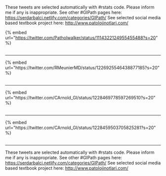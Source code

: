 

These tweets are selected automatically with #rstats code. Please inform me if any is inappropriate.
See other #GIPath pages here: https://serdarbalci.netlify.com/categories/GIPath/ 
See selected social media based textbook project here: http://www.patolojinotlari.com/

{% embed url="https://twitter.com/Patholwalker/status/1114322124955455488?s=20" %}<br>
<br>
<hr>
{% embed url="https://twitter.com/RMeunierMD/status/1226925546438877185?s=20" %}<br>
<br>
<hr>
{% embed url="https://twitter.com/CArnold_GI/status/1228469778597269510?s=20" %}<br>
<br>
<hr>
{% embed url="https://twitter.com/CArnold_GI/status/1228459503705825281?s=20" %}<br>
<br>
<hr>


These tweets are selected automatically with #rstats code. Please inform me if any is inappropriate.
See other #GIPath pages here: https://serdarbalci.netlify.com/categories/GIPath/ 
See selected social media based textbook project here: http://www.patolojinotlari.com/
